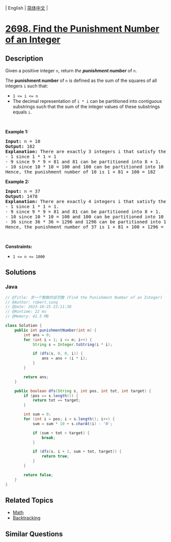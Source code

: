
| English | [简体中文](README.md) |

# [2698. Find the Punishment Number of an Integer](https://leetcode.cn//problems/find-the-punishment-number-of-an-integer/)

## Description

<p>Given a positive integer <code>n</code>, return <em>the <strong>punishment number</strong></em> of <code>n</code>.</p>

<p>The <strong>punishment number</strong> of <code>n</code> is defined as the sum of the squares of all integers <code>i</code> such that:</p>

<ul>
	<li><code>1 &lt;= i &lt;= n</code></li>
	<li>The decimal representation of <code>i * i</code> can be partitioned into contiguous substrings such that the sum of the integer values of these substrings equals <code>i</code>.</li>
</ul>

<p>&nbsp;</p>
<p><strong class="example">Example 1:</strong></p>

<pre>
<strong>Input:</strong> n = 10
<strong>Output:</strong> 182
<strong>Explanation:</strong> There are exactly 3 integers i that satisfy the conditions in the statement:
- 1 since 1 * 1 = 1
- 9 since 9 * 9 = 81 and 81 can be partitioned into 8 + 1.
- 10 since 10 * 10 = 100 and 100 can be partitioned into 10 + 0.
Hence, the punishment number of 10 is 1 + 81 + 100 = 182
</pre>

<p><strong class="example">Example 2:</strong></p>

<pre>
<strong>Input:</strong> n = 37
<strong>Output:</strong> 1478
<strong>Explanation:</strong> There are exactly 4 integers i that satisfy the conditions in the statement:
- 1 since 1 * 1 = 1. 
- 9 since 9 * 9 = 81 and 81 can be partitioned into 8 + 1. 
- 10 since 10 * 10 = 100 and 100 can be partitioned into 10 + 0. 
- 36 since 36 * 36 = 1296 and 1296 can be partitioned into 1 + 29 + 6.
Hence, the punishment number of 37 is 1 + 81 + 100 + 1296 = 1478
</pre>

<p>&nbsp;</p>
<p><strong>Constraints:</strong></p>

<ul>
	<li><code>1 &lt;= n &lt;= 1000</code></li>
</ul>


## Solutions


### Java

```Java
// @Title: 求一个整数的惩罚数 (Find the Punishment Number of an Integer)
// @Author: robert.sunq
// @Date: 2023-10-25 23:11:30
// @Runtime: 22 ms
// @Memory: 41.5 MB

class Solution {
    public int punishmentNumber(int n) {
        int ans = 0;
        for (int i = 1; i <= n; i++) {
            String s = Integer.toString(i * i);

            if (dfs(s, 0, 0, i)) {
                ans = ans + (i * i);
            }
        }

        return ans;
    }

    public boolean dfs(String s, int pos, int tot, int target) {
        if (pos == s.length()) {
            return tot == target;
        }

        int sum = 0;
        for (int i = pos; i < s.length(); i++) {
            sum = sum * 10 + s.charAt(i) - '0';

            if (sum + tot > target) {
                break;
            }

            if (dfs(s, i + 1, sum + tot, target)) {
                return true;
            }
        }

        return false;
    }
}
```



## Related Topics

- [Math](https://leetcode.cn//tag/math)
- [Backtracking](https://leetcode.cn//tag/backtracking)

## Similar Questions



